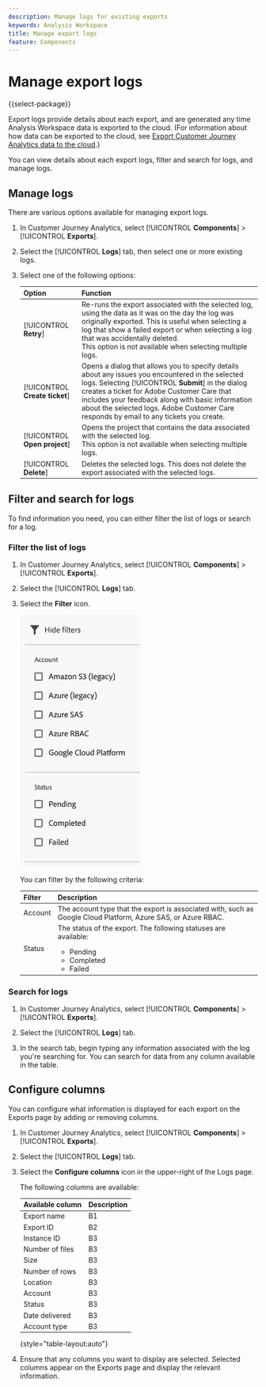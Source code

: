 ```yaml
---
description: Manage logs for existing exports
keywords: Analysis Workspace
title: Manage export logs
feature: Components
---
```

# Manage export logs

{{select-package}}

Export logs provide details about each export, and are generated any time Analysis Workspace data is exported to the cloud. (For information about how data can be exported to the cloud, see [Export Customer Journey Analytics data to the cloud](/help/analysis-workspace/export/export-cloud.md).) 

You can view details about each export logs, filter and search for logs, and manage logs.

## Manage logs

There are various options available for managing export logs.

1. In Customer Journey Analytics, select [!UICONTROL **Components**] > [!UICONTROL **Exports**].

1. Select the [!UICONTROL **Logs**] tab, then select one or more existing logs.

   <!-- add screenshot? -->

1. Select one of the following options:

   |Option | Function | 
   |---------|----------|
   | [!UICONTROL **Retry**] | Re-runs the export associated with the selected log, using the data as it was on the day the log was originally exported. This is useful when selecting a log that show a failed export or when selecting a log that was accidentally deleted. </br>This option is not available when selecting multiple logs. | 
   | [!UICONTROL **Create ticket**] | Opens a dialog that allows you to specify details about any issues you encountered in the selected logs. Selecting [!UICONTROL **Submit**] in the dialog creates a ticket for Adobe Customer Care that includes your feedback along with basic information about the selected logs. Adobe Customer Care responds by email to any tickets you create. | 
   | [!UICONTROL **Open project**] | Opens the project that contains the data associated with the selected log. </br>This option is not available when selecting multiple logs. | 
   | [!UICONTROL **Delete**] | Deletes the selected logs. This does not delete the export associated with the selected logs. | 

## Filter and search for logs

To find information you need, you can either filter the list of logs or search for a log.

### Filter the list of logs

1. In Customer Journey Analytics, select [!UICONTROL **Components**] > [!UICONTROL **Exports**].

1. Select the [!UICONTROL **Logs**] tab.

1. Select the **Filter** icon.

   ![Filter information](assets/export-log-filters.png)

   You can filter by the following criteria:

   |Filter | Description |
   |---------|----------|
   | Account | The account type that the export is associated with, such as Google Cloud Platform, Azure SAS, or Azure RBAC. | 
   | Status | The status of the export. The following statuses are available: <ul><li>Pending</li><li>Completed</li><li>Failed</li></ul> | 

### Search for logs

1. In Customer Journey Analytics, select [!UICONTROL **Components**] > [!UICONTROL **Exports**].

1. Select the [!UICONTROL **Logs**] tab.

1. In the search tab, begin typing any information associated with the log you're searching for. You can search for data from any column available in the table. 

## Configure columns

You can configure what information is displayed for each export on the Exports page by adding or removing columns.

1. In Customer Journey Analytics, select [!UICONTROL **Components**] > [!UICONTROL **Exports**].

1. Select the [!UICONTROL **Logs**] tab.

1. Select the **Configure columns** icon in the upper-right of the Logs page.

   <!-- add screenshot -->

   The following columns are available:

   |Available column | Description |
   |---------|----------|
   | Export name | B1 | 
   | Export ID | B2 | 
   | Instance ID | B3 |
   | Number of files | B3 |
   | Size | B3 |
   | Number of rows | B3 |
   | Location | B3 |
   | Account | B3 |
   | Status | B3 |
   | Date delivered | B3 |
   | Account type | B3 |

   {style="table-layout:auto"}

1. Ensure that any columns you want to display are selected. Selected columns appear on the Exports page and display the relevant information.